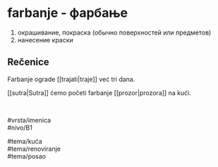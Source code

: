 # farbanje - фарбање

1. окрашивание, покраска (обычно поверхностей или предметов)  
2. нанесение краски

## Rečenice

Farbanje ograde [[trajati|traje]] već tri dana.

[[sutra|Sutra]] ćemo početi farbanje [[prozor|prozora]] na kući.

<br>

#vrsta/imenica  
#nivo/B1  

#tema/kuća  
#tema/renoviranje  
#tema/posao  
